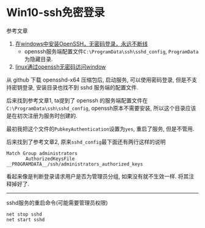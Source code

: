 # Win10-ssh免密登录

参考文章

1. [在windows中安装OpenSSH，无密码登录，永远不断线](https://www.cnblogs.com/chengchen/p/9610819.html)
    - openssh服务端配置文件`C:\ProgramData\ssh\sshd_config`, `ProgramData`为隐藏目录.
2. [linux通过openssh无密码访问window](https://www.nginx.cn/5170.html)

从 github 下载 opensshd-x64 压缩包后, 启动服务, 可以使用密码登录, 但是不支持密钥登录, 安装目录也找不到 sshd 服务端的配置文件.

后来找到参考文章1, ta提到了 openssh 的服务端配置文件在`C:\ProgramData\ssh\sshd_config`, openssh原本不需要安装, 所以这个目录应该是在初次注册为服务时创建的.

最初我把这个文件的`PubkeyAuthentication`设置为`yes`, 重启了服务, 但是不管用.

后来找到了参考文章2, 原来`sshd_config`最下面还有两行这样的说明

```
Match Group administrators
       AuthorizedKeysFile __PROGRAMDATA__/ssh/administrators_authorized_keys
```

看起来像是判断登录请求用户是否为管理员分组, 如果没有就不生效一样. 将其注释掉好了.

------

sshd服务的重启命令(可能需要管理员权限)

```
net stop sshd
net start sshd
```
